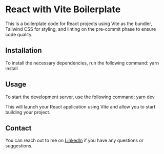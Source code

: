 # React with Vite Boilerplate

This is a boilerplate code for React projects using Vite as the bundler, Tailwind CSS for styling, and linting on the pre-commit phase to ensure code quality.

## Installation

To install the necessary dependencies, run the following command: yarn install

## Usage

To start the development server, use the following command: yarn dev

This will launch your React application using Vite and allow you to start building your project.

## Contact

You can reach out to me on [LinkedIn](https://www.linkedin.com/in/ibrahim-khennouf/) if you have any questions or suggestions.

